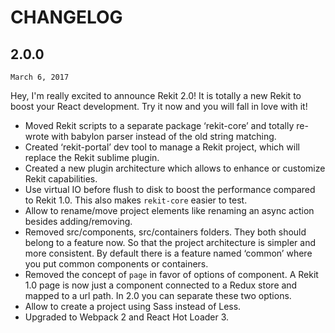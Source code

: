 # CHANGELOG

## 2.0.0

`March 6, 2017`

Hey, I'm really excited to announce Rekit 2.0! It is totally a new Rekit to boost your React development. Try it now and you will fall in love with it!

  - Moved Rekit scripts to a separate package ‘rekit-core’ and totally re-wrote with babylon parser instead of the old string matching.
  - Created ‘rekit-portal’ dev tool to manage a Rekit project, which will replace the Rekit sublime plugin.
  - Created a new plugin architecture which allows to enhance or customize Rekit capabilities.
  - Use virtual IO before flush to disk to boost the performance compared to Rekit 1.0. This also makes `rekit-core` easier to test.
  - Allow to rename/move project elements like renaming an async action besides adding/removing.
  - Removed src/components, src/containers folders. They both should belong to a feature now. So that the project architecture is simpler and more consistent. By default there is a feature named ‘common’ where you put common components or containers.
  - Removed the concept of `page` in favor of options of component. A Rekit 1.0 page is now just a component connected to a Redux store and mapped to a url path. In 2.0 you can separate these two options.
  - Allow to create a project using Sass instead of Less.
  - Upgraded to Webpack 2 and React Hot Loader 3.

